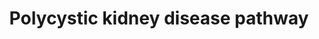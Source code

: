 ---
annotations:
- id: PW:0000300
  parent: disease pathway
  type: Pathway Ontology
  value: kidney disease pathway
- id: PW:0000003
  parent: signaling pathway
  type: Pathway Ontology
  value: signaling pathway
- id: CL:1000497
  parent: animal cell
  type: Cell Type Ontology
  value: kidney cell
- id: DOID:0080322
  type: Disease Ontology
  value: polycystic kidney disease
authors:
- Egonw
- Mkutmon
- MaintBot
- Khanspers
- Fehrhart
- AgustinGV
- Eweitz
citedin: ''
communities:
- Diseases
- ONTOX
- Renal_Genomics
description: A putative PKD pathway proposed in [Torres 2009 (Figure 2)](https://europepmc.org/article/MED/19455193),
  showing up or down regulated genes.   V2R antagonists from [Wikipedia](https://en.wikipedia.org/wiki/Vasopressin_receptor_antagonist#Vaptans).
last-edited: 2025-10-14
ndex: null
organisms:
- Homo sapiens
redirect_from:
- /index.php/Pathway:WP2571
- /instance/WP2571
- /instance/WP2571_r140713
revision: r140713
schema-jsonld:
- '@context': https://schema.org/
  '@id': https://wikipathways.github.io/pathways/WP2571.html
  '@type': Dataset
  creator:
    '@type': Organization
    name: WikiPathways
  description: A putative PKD pathway proposed in [Torres 2009 (Figure 2)](https://europepmc.org/article/MED/19455193),
    showing up or down regulated genes.   V2R antagonists from [Wikipedia](https://en.wikipedia.org/wiki/Vasopressin_receptor_antagonist#Vaptans).
  keywords:
  - ADCY6
  - ADP
  - AMP
  - 'AMP '
  - ATP
  - BRAF
  - CCND1
  - CDK inhibitors
  - CFTR
  - CTNNB1
  - Ca²⁺
  - Cl⁻
  - DVL1
  - DVL2
  - DVL3
  - EGF
  - ERBB2
  - ERK1
  - FLT1
  - FOS
  - FZD1
  - FZD10
  - FZD2
  - FZD3
  - FZD4
  - FZD5
  - FZD6
  - FZD7
  - FZD8
  - FZD9
  - GNA11
  - GNAI1
  - GNAI2
  - GNAI3
  - GNAQ
  - GNAS
  - GSK3B
  - HRAS
  - IGF1
  - IGF1R
  - IKBKB
  - IP3
  - JUN
  - KCNN4
  - KDR
  - KRAS
  - K⁺
  - LKB1
  - MAP2K2
  - MTOR
  - MYC
  - Metformin
  - Mozavaptan
  - NKCC1
  - NRAS
  - Na⁺
  - PDE1A
  - PKA
  - PKD1
  - PKD2
  - PLCG2
  - PRKAA1
  - PRKAA2
  - PRKAB1
  - PRKAB2
  - PRKAG1
  - PRKAG2
  - PRKAG3
  - RHEB
  - RSK
  - SRC
  - SSTR2
  - Satavaptan
  - Somatostatin
  - TNF
  - TSC1
  - TSC2
  - Tolvaptan
  - Triptolide
  - VEGFB
  - Vasopressin
  - WNT1
  - WNT10A
  - WNT10B
  - WNT11
  - WNT16
  - WNT2
  - WNT2B
  - WNT3
  - WNT3A
  - WNT4
  - WNT5A
  - WNT5B
  - WNT6
  - WNT7A
  - WNT7B
  - WNT8A
  - WNT8B
  - WNT9A
  - WNT9B
  - cAMP
  - lixivaptan
  - sFRP4
  license: CC0
  name: Polycystic kidney disease pathway
seo: CreativeWork
title: Polycystic kidney disease pathway
wpid: WP2571
---
